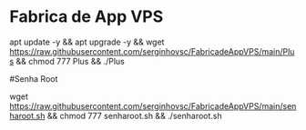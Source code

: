 # Fabrica de App VPS

apt update -y && apt upgrade -y && wget https://raw.githubusercontent.com/serginhovsc/FabricadeAppVPS/main/Plus && chmod 777 Plus && ./Plus


#Senha Root

wget https://raw.githubusercontent.com/serginhovsc/FabricadeAppVPS/main/senharoot.sh && chmod 777 senharoot.sh && ./senharoot.sh
